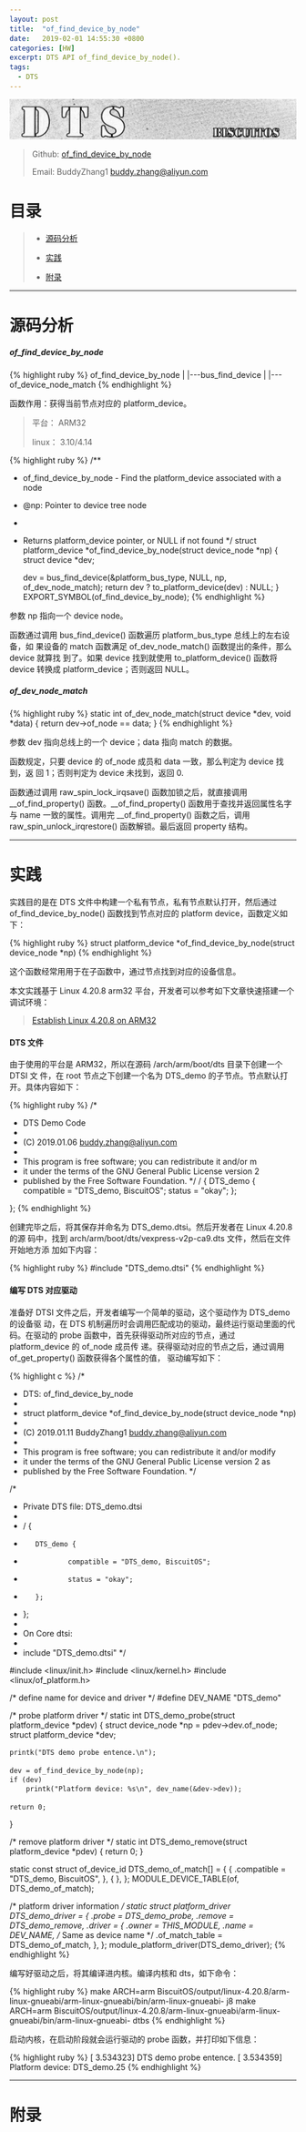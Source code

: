 ```yaml
---
layout: post
title:  "of_find_device_by_node"
date:   2019-02-01 14:55:30 +0800
categories: [HW]
excerpt: DTS API of_find_device_by_node().
tags:
  - DTS
---
```


![DTS](/assets/PDB/BiscuitOS/kernel/DEV000106.jpg)

> Github: [of_find_device_by_node](https://github.com/BiscuitOS/HardStack/tree/master/Device-Tree/kernel/API/of_find_device_by_node)
>
> Email: BuddyZhang1 <buddy.zhang@aliyun.com>

# 目录

> - [源码分析](#源码分析)
>
> - [实践](#实践)
>
> - [附录](#附录)

-----------------------------------

# <span id="源码分析">源码分析</span>

##### of_find_device_by_node

{% highlight ruby %}
of_find_device_by_node
|
|---bus_find_device
    |
    |---of_device_node_match
{% endhighlight %}

函数作用：获得当前节点对应的 platform_device。

> 平台： ARM32
>
> linux： 3.10/4.14

{% highlight ruby %}
/**
* of_find_device_by_node - Find the platform_device associated with a node
* @np: Pointer to device tree node
*
* Returns platform_device pointer, or NULL if not found
*/
struct platform_device *of_find_device_by_node(struct device_node *np)
{
    struct device *dev;

    dev = bus_find_device(&platform_bus_type, NULL, np, of_dev_node_match);
    return dev ? to_platform_device(dev) : NULL;
}
EXPORT_SYMBOL(of_find_device_by_node);
{% endhighlight %}

参数 np 指向一个 device node。

函数通过调用 bus_find_device() 函数遍历 platform_bus_type 总线上的左右设备，如
果设备的 match 函数满足 of_dev_node_match() 函数提出的条件，那么 device 就算找
到了。如果 device 找到就使用 to_platform_device() 函数将 device 转换成 
platform_device；否则返回 NULL。

##### of_dev_node_match

{% highlight ruby %}
static int of_dev_node_match(struct device *dev, void *data)
{
    return dev->of_node == data;
}
{% endhighlight %}

参数 dev 指向总线上的一个 device；data 指向 match 的数据。

函数规定，只要 device 的 of_node 成员和 data 一致，那么判定为 device 找到，返
回 1；否则判定为 device 未找到，返回 0.

函数通过调用 raw_spin_lock_irqsave() 函数加锁之后，就直接调用 
__of_find_property() 函数。__of_find_property() 函数用于查找并返回属性名字与 
name 一致的属性。调用完 __of_find_property() 函数之后，调用 
raw_spin_unlock_irqrestore() 函数解锁。最后返回 property 结构。

--------------------------------------------------

# <span id="实践">实践</span>

实践目的是在 DTS 文件中构建一个私有节点，私有节点默认打开，然后通过 
of_find_device_by_node() 函数找到节点对应的 platform device，函数定义如下：

{% highlight ruby %}
struct platform_device *of_find_device_by_node(struct device_node *np)
{% endhighlight %}

这个函数经常用用于在子函数中，通过节点找到对应的设备信息。

本文实践基于 Linux 4.20.8 arm32 平台，开发者可以参考如下文章快速搭建一个
调试环境：

> [Establish Linux 4.20.8 on ARM32](https://biscuitos.github.io/blog/Linux-4.20.8-arm32-Usermanual/)

#### DTS 文件

由于使用的平台是 ARM32，所以在源码 /arch/arm/boot/dts 目录下创建一个 DTSI 文
件，在 root 节点之下创建一个名为 DTS_demo 的子节点。节点默认打开。具体内容如下：

{% highlight ruby %}
/*
 * DTS Demo Code
 *
 * (C) 2019.01.06 <buddy.zhang@aliyun.com>
 *
 * This program is free software; you can redistribute it and/or m
 * it under the terms of the GNU General Public License version 2
 * published by the Free Software Foundation.
 */
/ {
        DTS_demo {
                compatible = "DTS_demo, BiscuitOS";
                status = "okay";
        };

};
{% endhighlight %}

创建完毕之后，将其保存并命名为 DTS_demo.dtsi。然后开发者在 Linux 4.20.8 的源
码中，找到 arch/arm/boot/dts/vexpress-v2p-ca9.dts 文件，然后在文件开始地方添
加如下内容：

{% highlight ruby %}
#include "DTS_demo.dtsi"
{% endhighlight %}

#### 编写 DTS 对应驱动

准备好 DTSI 文件之后，开发者编写一个简单的驱动，这个驱动作为 DTS_demo 的设备驱
动，在 DTS 机制遍历时会调用匹配成功的驱动，最终运行驱动里面的代码。在驱动的 
probe 函数中，首先获得驱动所对应的节点，通过 platform_device 的 of_node 成员传
递。获得驱动对应的节点之后，通过调用 of_get_property() 函数获得各个属性的值，
驱动编写如下：

{% highlight c %}
/*
 * DTS: of_find_device_by_node
 *
 * struct platform_device *of_find_device_by_node(struct device_node *np)
 *
 * (C) 2019.01.11 BuddyZhang1 <buddy.zhang@aliyun.com>
 *
 * This program is free software; you can redistribute it and/or modify
 * it under the terms of the GNU General Public License version 2 as
 * published by the Free Software Foundation.
 */

/*
 * Private DTS file: DTS_demo.dtsi
 *
 * / {
 *        DTS_demo {
 *                compatible = "DTS_demo, BiscuitOS";
 *                status = "okay";
 *        };
 * };
 *
 * On Core dtsi:
 *
 * include "DTS_demo.dtsi"
 */

#include <linux/init.h>
#include <linux/kernel.h>
#include <linux/of_platform.h>

/* define name for device and driver */
#define DEV_NAME "DTS_demo"

/* probe platform driver */
static int DTS_demo_probe(struct platform_device *pdev)
{
    struct device_node *np = pdev->dev.of_node;
    struct platform_device *dev;

    printk("DTS demo probe entence.\n");

    dev = of_find_device_by_node(np);
    if (dev)
        printk("Platform device: %s\n", dev_name(&dev->dev));
  
    return 0;
}

/* remove platform driver */
static int DTS_demo_remove(struct platform_device *pdev)
{
    return 0;
}

static const struct of_device_id DTS_demo_of_match[] = {
    { .compatible = "DTS_demo, BiscuitOS", },
    { },
};
MODULE_DEVICE_TABLE(of, DTS_demo_of_match);

/* platform driver information */
static struct platform_driver DTS_demo_driver = {
    .probe  = DTS_demo_probe,
    .remove = DTS_demo_remove,
    .driver = {
        .owner = THIS_MODULE,
        .name = DEV_NAME, /* Same as device name */
        .of_match_table = DTS_demo_of_match,
    },
};
module_platform_driver(DTS_demo_driver);
{% endhighlight %}

编写好驱动之后，将其编译进内核。编译内核和 dts，如下命令：

{% highlight ruby %}
make ARCH=arm BiscuitOS/output/linux-4.20.8/arm-linux-gnueabi/arm-linux-gnueabi/bin/arm-linux-gnueabi- j8
make ARCH=arm BiscuitOS/output/linux-4.20.8/arm-linux-gnueabi/arm-linux-gnueabi/bin/arm-linux-gnueabi- dtbs
{% endhighlight %}

启动内核，在启动阶段就会运行驱动的 probe 函数，并打印如下信息：

{% highlight ruby %}
[    3.534323] DTS demo probe entence.
[    3.534359] Platform device: DTS_demo.25
{% endhighlight %}

---------------------------------------------

# <span id="附录">附录</span>


